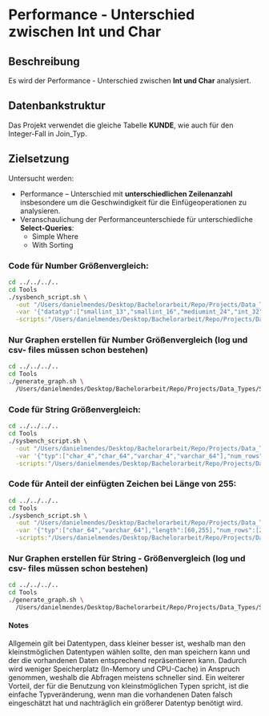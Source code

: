 # Performance - Unterschied zwischen Int und Char

## Beschreibung

Es wird der Performance - Unterschied zwischen **Int und Char** analysiert.

## Datenbankstruktur

Das Projekt verwendet die gleiche Tabelle **KUNDE**, wie auch für den Integer-Fall in Join_Typ.

## Zielsetzung
Untersucht werden:
- Performance – Unterschied mit **unterschiedlichen Zeilenanzahl** insbesondere um die Geschwindigkeit für die Einfügeoperationen zu analysieren.
- Veranschaulichung der Performanceunterschiede für unterschiedliche **Select-Queries**:
  - Simple Where
  - With Sorting

### Code für Number Größenvergleich:
```bash
cd ../../../..
cd Tools
./sysbench_script.sh \
  -out "/Users/danielmendes/Desktop/Bachelorarbeit/Repo/Projects/Data_Types/Smaller/Output" \
  -var '{"datatyp":["smallint_13","smallint_16","mediumint_24","int_32","bigint_64","decimal_65"]}' \
  -scripts:"/Users/danielmendes/Desktop/Bachelorarbeit/Repo/Projects/Data_Types/Smaller/Scripts/int:datatyp"
```

### Nur Graphen erstellen für Number Größenvergleich (log und csv- files müssen schon bestehen)
```bash
cd ../../../..
cd Tools
./generate_graph.sh \
  /Users/danielmendes/Desktop/Bachelorarbeit/Repo/Projects/Data_Types/Smaller/Output
```

### Code für String Größenvergleich:
```bash
cd ../../../..
cd Tools
./sysbench_script.sh \
  -out "/Users/danielmendes/Desktop/Bachelorarbeit/Repo/Projects/Data_Types/Smaller/Output" \
  -var '{"typ":["char_4","char_64","varchar_4","varchar_64"],"num_rows":[250]}' \
  -scripts:"/Users/danielmendes/Desktop/Bachelorarbeit/Repo/Projects/Data_Types/Smaller/String/Scripts/string:typ,num_rows"
```

### Code für Anteil der einfügten Zeichen bei Länge von 255:
```bash
cd ../../../..
cd Tools
./sysbench_script.sh \
  -out "/Users/danielmendes/Desktop/Bachelorarbeit/Repo/Projects/Data_Types/Smaller/Output" \
  -var '{"typ":["char_64","varchar_64"],"length":[60,255],"num_rows":[250]}' \
  -scripts:"/Users/danielmendes/Desktop/Bachelorarbeit/Repo/Projects/Data_Types/Smaller/Scripts/string:typ,length,num_rows"
```

### Nur Graphen erstellen für String - Größenvergleich (log und csv- files müssen schon bestehen)
```bash
cd ../../../..
cd Tools
./generate_graph.sh \
  /Users/danielmendes/Desktop/Bachelorarbeit/Repo/Projects/Data_Types/Smaller/String/Output
```

#### Notes
Allgemein gilt bei Datentypen, dass kleiner besser ist, weshalb man den kleinstmöglichen Datentypen wählen sollte, den man speichern kann und der die vorhandenen Daten entsprechend repräsentieren kann.
Dadurch wird weniger Speicherplatz (In-Memory und CPU-Cache) in Anspruch genommen, weshalb die Abfragen meistens schneller sind.
Ein weiterer Vorteil, der für die Benutzung von kleinstmöglichen Typen spricht, ist die einfache Typveränderung, wenn man die vorhandenen Daten falsch eingeschätzt hat und nachträglich ein größerer Datentyp benötigt wird.